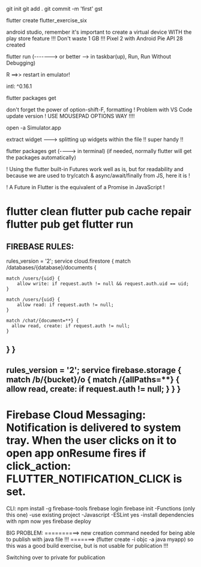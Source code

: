 git init
git add .
git commit -m 'first'
gst

flutter create flutter_exercise_six

android studio, remember it's important to create a virtual device WITH the play store feature !!! Don't waste 1 GB !!!
Pixel 2 with Android Pie API 28 created

flutter run (-------> or better --> in taskbar(up), Run, Run Without Debugging)

R          ==>> restart in emulator!

intl: ^0.16.1

flutter packages get

don't forget the power of option-shift-F, formatting ! Problem with VS Code update version ! USE MOUSEPAD OPTIONS WAY !!!!

open -a Simulator.app

extract widget              --->  splitting up widgets within the file !! super handy !!

flutter packages get  (----> in terminal) (if needed, normally flutter will get the packages automatically)

! Using the flutter built-in Futures work well as is, but for readability and because we are used to try/catch & async/await/finally from JS, here it is !

! A Future in Flutter is the equivalent of a Promise in JavaScript !

flutter clean
flutter pub cache repair
flutter pub get
flutter run
===================================================
FIREBASE RULES:
----------
rules_version = '2';
service cloud.firestore {
  match /databases/{database}/documents {

    match /users/{uid} {
    	allow write: if request.auth != null && request.auth.uid == uid;
    }
    
    match /users/{uid} {
    	allow read: if request.auth != null;
    }
    
    match /chat/{document=**} {
      allow read, create: if request.auth != null;
    }
  }
}
---------
rules_version = '2';
service firebase.storage {
  match /b/{bucket}/o {
    match /{allPaths=**} {
      allow read, create: if request.auth != null;
    }
  }
}
---------
Firebase Cloud Messaging:
Notification is delivered to system tray. When the user clicks on it to open app onResume fires if click_action: FLUTTER_NOTIFICATION_CLICK is set.
============================================

CLI:
npm install -g firebase-tools
firebase login
firebase init
-Functions (only this one)
-use existing project
-Javascript
-ESLint yes
-install dependencies with npm now yes
firebase deploy

BIG PROBLEM: ==========> new creation command needed for being able to publish with java file !!! =======> (flutter create -i objc -a java myapp)
so this was a good build exercise, but is not usable for publication !!!

Switching over to private for publication